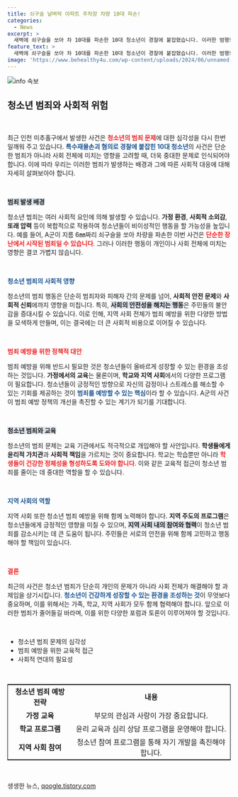 ```yaml
---
title: 쇠구슬 날벼락 아파트 주차장 차량 10대 파손!
categories:
  - News
excerpt: >
  새벽에 쇠구슬을 쏘아 차 10대를 파손한 10대 청소년이 경찰에 붙잡혔습니다. 이러한 범행의 배경과 동기는 무엇일까요? 클릭해서 사건의 전말을 확인해보세요!
feature_text: >
  새벽에 쇠구슬을 쏘아 차 10대를 파손한 10대 청소년이 경찰에 붙잡혔습니다. 이러한 범행의 배경과 동기는 무엇일까요? 클릭해서 사건의 전말을 확인해보세요!
image: 'https://www.behealthy4u.com/wp-content/uploads/2024/06/unnamed-file.png'
---
```


<p><img src="https://www.behealthy4u.com/wp-content/uploads/2024/06/unnamed-file.png" alt="info 속보" /></p>

<h2 data-ke-size="size26">청소년 범죄와 사회적 위험</h2>

<p data-ke-size="size16">&nbsp;</p>

<p data-ke-size="size16">최근 인천 미추홀구에서 발생한 사건은 <b><span style="color: #ee2323;">청소년의 범죄 문제</span></b>에 대한 심각성을 다시 한번 일깨워 주고 있습니다. <b><span style="color: #1a5490;">특수재물손괴 혐의로 경찰에 붙잡힌 10대 청소년</span></b>의 사건은 단순한 범죄가 아니라 사회 전체에 미치는 영향을 고려할 때, 더욱 중대한 문제로 인식되어야 합니다. 이에 따라 우리는 이러한 범죄가 발생하는 배경과 그에 따른 사회적 대응에 대해 자세히 살펴보아야 합니다.</p>

<p data-ke-size="size16">&nbsp;</p>

<p><b><span style="background-color: #21538527;">범죄 발생 배경</span></b></p>

<p data-ke-size="size16">청소년 범죄는 여러 사회적 요인에 의해 발생할 수 있습니다. <b>가정 환경</b>, <b>사회적 소외감</b>, <b>또래 압력</b> 등이 복합적으로 작용하여 청소년들이 비이성적인 행동을 할 가능성을 높입니다. 예를 들어, A군이 지름 6㎜짜리 쇠구슬을 쏘아 차량을 파손한 이번 사건은 <b><span style="color: #ee2323;">단순한 장난에서 시작된 범죄일 수 있습니다</span></b>. 그러나 이러한 행동이 개인이나 사회 전체에 미치는 영향은 결코 가볍지 않습니다.</p>

<p data-ke-size="size16">&nbsp;</p>

<p><b><span style="color: #1a5490;">청소년 범죄의 사회적 영향</span></b></p>

<p data-ke-size="size16">청소년의 범죄 행동은 단순히 범죄자와 피해자 간의 문제를 넘어, <b>사회적 안전 문제</b>와 <b>사회적 신뢰</b>에까지 영향을 미칩니다. 특히, <b><span style="background-color: #21538527;">사회의 안전성을 해치는 행동</span></b>은 주민들의 불안감을 증대시킬 수 있습니다. 이로 인해, 지역 사회 전체가 범죄 예방을 위한 다양한 방법을 모색하게 만들며, 이는 결국에는 더 큰 사회적 비용으로 이어질 수 있습니다.</p>

<p data-ke-size="size16">&nbsp;</p>

<p><b><span style="color: #ee2323;">범죄 예방을 위한 정책적 대안</span></b></p>

<p data-ke-size="size16">범죄 예방을 위해 반드시 필요한 것은 청소년들이 올바르게 성장할 수 있는 환경을 조성하는 것입니다. <b>가정에서의 교육</b>는 물론이며, <b>학교와 지역 사회</b>에서의 다양한 프로그램이 필요합니다. 청소년들이 긍정적인 방향으로 자신의 감정이나 스트레스를 해소할 수 있는 기회를 제공하는 것이 <b><span style="color: #1a5490;">범죄를 예방할 수 있는 핵심</span></b>이라 할 수 있습니다. A군의 사건이 범죄 예방 정책의 개선을 촉진할 수 있는 계기가 되기를 기대합니다.</p>

<p data-ke-size="size16">&nbsp;</p>

<p><b><span style="background-color: #21538527;">청소년 범죄와 교육</span></b></p>

<p data-ke-size="size16">청소년의 범죄 문제는 교육 기관에서도 적극적으로 개입해야 할 사안입니다. <b>학생들에게 윤리적 가치관</b>과 <b>사회적 책임</b>을 가르치는 것이 중요합니다. 학교는 학습뿐만 아니라 <b><span style="color: #ee2323;">학생들이 건강한 정체성을 형성하도록 도와야 합니다</span></b>. 이와 같은 교육적 접근이 청소년 범죄를 줄이는 데 중대한 역할을 할 수 있습니다.</p>

<p data-ke-size="size16">&nbsp;</p>

<p><b><span style="color: #1a5490;">지역 사회의 역할</span></b></p>

<p data-ke-size="size16">지역 사회 또한 청소년 범죄 예방을 위해 함께 노력해야 합니다. <b>지역 주도의 프로그램</b>은 청소년들에게 긍정적인 영향을 미칠 수 있으며, <b><span style="background-color: #21538527;">지역 사회 내의 참여와 협력</span></b>이 청소년 범죄를 감소시키는 데 큰 도움이 됩니다. 주민들은 서로의 안전을 위해 함께 고민하고 행동해야 할 책임이 있습니다.</p>

<p data-ke-size="size16">&nbsp;</p>

<p><b><span style="color: #ee2323;">결론</span></b></p>

<p data-ke-size="size16">최근의 사건은 청소년 범죄가 단순히 개인의 문제가 아니라 사회 전체가 해결해야 할 과제임을 상기시킵니다. <b><span style="color: #1a5490;">청소년이 건강하게 성장할 수 있는 환경을 조성하는 것</span></b>이 무엇보다 중요하며, 이를 위해서는 가족, 학교, 지역 사회가 모두 함께 협력해야 합니다. 앞으로 이러한 범죄가 줄어들길 바라며, 이를 위한 다양한 포럼과 토론이 이루어져야 할 것입니다.</p>

<p data-ke-size="size16">&nbsp;</p>

<ul>
<li>청소년 범죄 문제의 심각성</li>
<li>범죄 예방을 위한 교육적 접근</li>
<li>사회적 연대의 필요성</li>
</ul>

<p data-ke-size="size16">&nbsp;</p>

<table style="border: 1px solid black; width: 100%;">
<tr>
<td style="text-align: center; height: 17px;"><b>청소년 범죄 예방 전략</b></td>
<td style="text-align: center; height: 17px;"><b>내용</b></td>
</tr>
<tr>
<td style="text-align: center; height: 17px;"><b>가정 교육</b></td>
<td style="text-align: center; height: 17px;">부모의 관심과 사랑이 가장 중요합니다.</td>
</tr>
<tr>
<td style="text-align: center; height: 17px;"><b>학교 프로그램</b></td>
<td style="text-align: center; height: 17px;">윤리 교육과 심리 상담 프로그램을 운영해야 합니다.</td>
</tr>
<tr>
<td style="text-align: center; height: 17px;"><b>지역 사회 참여</b></td>
<td style="text-align: center; height: 17px;">청소년 참여 프로그램을 통해 자기 개발을 촉진해야 합니다.</td>
</tr>
</table>

<p data-ke-size="size16">&nbsp;</p>
생생한 뉴스, <a href="https://qoogle.tistory.com" rel="dofollow">qoogle.tistory.com</a>


